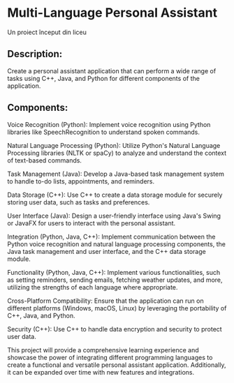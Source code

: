 # Multi-Language Personal Assistant
Un proiect început din liceu

## Description:
Create a personal assistant application that can perform a wide range of tasks using C++, Java, and Python for different components of the application.
     
## Components:
Voice Recognition (Python): Implement voice recognition using Python libraries like SpeechRecognition to understand spoken commands.

Natural Language Processing (Python): Utilize Python's Natural Language Processing libraries (NLTK or spaCy) to analyze and understand the context of text-based commands.

Task Management (Java): Develop a Java-based task management system to handle to-do lists, appointments, and reminders.

Data Storage (C++): Use C++ to create a data storage module for securely storing user data, such as tasks and preferences.

User Interface (Java): Design a user-friendly interface using Java's Swing or JavaFX for users to interact with the personal assistant.

Integration (Python, Java, C++): Implement communication between the Python voice recognition and natural language processing components, the Java task management and user interface, and the C++ data storage module.

Functionality (Python, Java, C++): Implement various functionalities, such as setting reminders, sending emails, fetching weather updates, and more, utilizing the strengths of each language where appropriate.

Cross-Platform Compatibility: Ensure that the application can run on different platforms (Windows, macOS, Linux) by leveraging the portability of C++, Java, and Python.

Security (C++): Use C++ to handle data encryption and security to protect user data.

This project will provide a comprehensive learning experience and showcase the power of integrating different programming languages to create a functional and versatile personal assistant application. Additionally, it can be expanded over time with new features and integrations.
